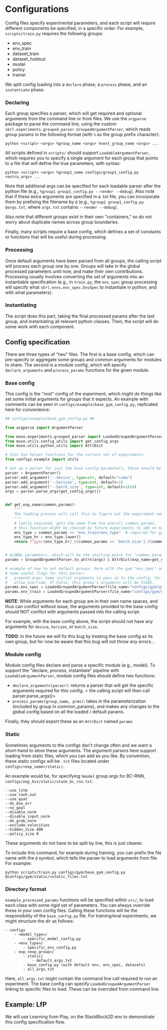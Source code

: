 # Configurations

Config files specify experimental parameters, and each script will require different components be specified, in a specific order. For example, `scripts/train.py` requires the following groups:
- env_spec
- env_train
- dataset_train
- dataset_holdout
- model
- policy
- trainer

We split config loading into a `declare` phase, a `process` phase, and an `instantiate` phase.

### Declaring

Each group specifies a parser, which will get required and optional arguments from the command line or from files. We use the `argparse` package to parse the command line, using the custom `sbrl.experiments.grouped_parser.GroupedArgumentParser`, which reads group params in the following format (with `%` as the group prefix character):

`python <script> <args> %group_name <args> %next_group_name <args> ...`

All scripts defined in `scripts/` should support `LoadableArgumentParser`, which requires you to specify a single argument for each group that points to a file that will define the true parameters, with syntax:

`python <script> <args> %group1_name configs/group1_config.py <extra_args> ...`

Note that additional args can be specified for each loadable parser after the python file (e.g., `%group1 group1_config.py --render --debug`). Also note that if these extra arguments are specified in a .txt file, you can incorporate them by prefixing the filename by `@` (e.g., `%group1 group1_config.py @args.txt`, where `args.txt` contains `--render --debug`).

Also note that different groups exist in their own "containers," so do not worry about duplicate names across group boundaries.

Finally, many scripts require a base config, which defines a set of constants or functions that will be useful during processing.

### Processing

Once default arguments have been parsed from all groups, the calling script will process each group one by one. Groups will take in the global processed parameters until now, and make their own contributions.
Processing usually involves converting the set of arguments into an instantiable specification (e.g., in `train.py`, the `env_spec` group processing will specify what `sbrl.envs.env_spec.EnvSpec` to instantiate in python, and with what parameters).

### Instantiating

The script does this part, taking the final processed params after the last group, and instantiating all relevant python classes. Then, the script will do some work with each component.

## Config specification

There are three types of "two" files. 
The first is a base config, which can pre-specify or aggregate some groups and common arguments for modules to share.
The second is a module config, which will specify `declare_arguments` and `process_params` functions for the given module.

### Base config

This config is the "root" config of the experiment, which might do things like set some initial arguments for groups that it expects.
An example with comments can be seen in `configs/example/base_gym_config.py`, replicated here for convenience:

```python
## configs/example/base_gym_config.py ##

from argparse import ArgumentParser

from muse.experiments.grouped_parser import LoadedGroupedArgumentParser, GroupedArgumentParser
from muse.utils.config_utils import get_config_args
from muse.utils.python_utils import AttrDict

# this has helper functions for the current set of experiments.
from configs.example import utils

# Set up a parser for just the base config parameters, these should be "global" fields that many modules will need.
parser = ArgumentParser()
parser.add_argument('--device', type=str, default="cuda")
parser.add_argument('--horizon', type=int, default=1)
parser.add_argument('--batch_size', type=int, default=1024)
args = parser.parse_args(get_config_args())


def get_exp_name(common_params):
    """
    The loading process will call this to figure out the experiment name (which determines where your experiment saves).
    """
    # lazily executed, gets the name from the overall common_params.
    # this function might be chained by future experiments to add on more details to the name.
    env_type = common_params >> "env_train/env_type"  # required for gym envs
    env_type_hr = env_type.lower()
    return f"gym/{env_type_hr}_b{common_params >> 'batch_size'}_h{common_params >> 'horizon'}"


# GLOBAL parameters, which will be the starting point for "common_params" seen in sub-groups
params = GroupedArgumentParser.to_attrs(args) & AttrDict(exp_name=get_exp_name, utils=utils)

# example of how to set default groups, here with the gym "env_spec" and "env_train"
# some useful flags for this parser:
#   prepend_args: Some initial arguments to pass in to the config, for more precise defaults.
#   allow_override: If False, this group's arguments will be FIXED.
params.env_spec = LoadedGroupedArgumentParser(file_name="configs/gym/gym_env_spec_config.py")
params.env_train = LoadedGroupedArgumentParser(file_name="configs/gym/gym_env_config.py")
```

**NOTE**: While arguments for each group are in their own name spaces, and thus can conflict without issue, the arguments provided to the base config should NOT conflict with arguments passed into the calling script.

For example, with the base config above, the script should not have any arguments for `device`, `horizon`, or `batch_size`.

**TODO**: In the future we will fix this bug by treating the base config as its own group, but for now be aware that this bug will not throw any errors...

### Module config

Module config files declare and parse a specific module (e.g., model). 
To support the "declare, process, instantiate" pipeline with `LoadableArgumentParser`, module config files should define two functions:

- `declare_arguments(parser)`: returns a parser that will get the specific arguments required for this config.
< the calling script will then call parser.parse_args()>
- `process_params(group_name, prms)`: takes in the parameterization (included by group in common_params), and makes any changes
                    to the global config based on all the loaded / default params.

Finally, they should export these as an `AttrDict` named `params`

### Static

Sometimes arguments to the configs don't change often and we want a short-hand to store these arguments. The argument parsers here support loading from static files, which you can add as you like.
By convention, these static configs will be `.txt` files located under `configs/<exp_name>/static/`.

An example would be, for specifying `%model` group args for BC-RNN, `configs/exp_hvs/static/state_bc_rnn.txt`:

```
--use_lstm
--use_tanh_out
--use_quat
--do_mse_err
--no_goal
--disable_norm
--disable_input_norm
--do_grab_norm
--exclude_velocities
--hidden_size 400
--policy_size 0
```

These arguments do not have to be split by line, this is just cleaner.

To include this command, for example during training, you can prefix the file name with the `@` symbol, which tells the parser to load arguments from file. For example:

`python scripts/train.py configs/gym/base_gym_config.py @configs/gym/static/<static_file>.txt`


### Directory format

`example_processed_params` functions will be specified within `src/`, to load each class with some rigid set of parameters. You can always override these in your own config files.
Calling these functions will be the responsibility of the `base_config.py` file. For training/eval experiments, we might structure the dir as follows:

```
- configs
    - <model_type>/
        - specific_model_config.py
    - <env_type>/
        - specific_env_config.py
    - exp_<exp_group>/
        - static/
            - default_args.txt
        - base_config.py (with default env, env_spec, datasets)
        - all_args.txt
```

Here, `all_args.txt` might contain the command line call required to run an experiment. The base config can specify `LoadedGroupedArgumentParser` linking to specific files to load. These can be overrided from command line.

## Example: LfP

We will use Learning from Play, on the StackBlock2D env to demonstrate this config specification flow.

